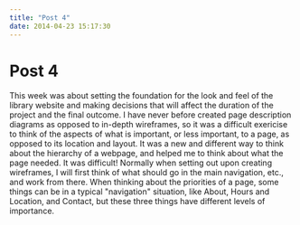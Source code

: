 ```yaml
---
title: "Post 4"
date: 2014-04-23 15:17:30
---
```


# Post 4

This week was about setting the foundation for the look and feel of the library website and making decisions that will affect the duration of the project and the final outcome. I have never before created page description diagrams as opposed to in-depth wireframes, so it was a difficult exericise to think of the aspects of what is important, or less important, to a page, as opposed to its location and layout. It was a new and different way to think about the hierarchy of a webpage, and helped me to think about what the page needed. It was difficult! Normally when setting out upon creating wireframes, I will first think of what should go in the main navigation, etc., and work from there. When thinking about the priorities of a page, some things can be in a typical "navigation" situation, like About, Hours and Location, and Contact, but these three things have different levels of importance.